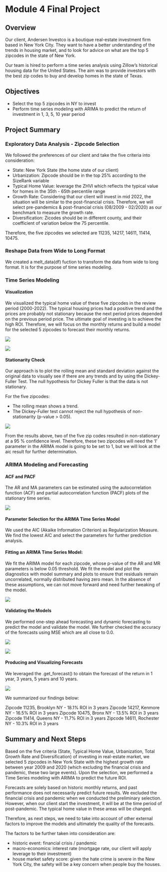 # Module 4 Final Project


## Overview 

Our client, Andersen Investco is a boutique real-estate investment firm based in New York City. They want to have a better understanding of the trends in housing market, and to look for advice on what are the top 5 zipcodes in the state of New York.

Our team is hired to perform a time series analysis using Zillow’s historical housing data for the United States. The aim was to provide investors with the best zip codes to buy and develop homes in the state of Texas.


## Objectives

- Select the top 5 zipcodes in NY to invest
- Perform time series modeling with ARIMA to predict the return of investment in 1, 3, 5, 10 year period


## Project Summary

### Exploratory Data Analysis - Zipcode Selection

We followed the preferences of our client and take the five criteria into consideration: 

* State: New York State (the home state of our client)
* Urbanization: Zipcode should be in the top 25% according to the SizeRank variable
* Typical Home Value: leverage the ZHVI which reflects the typical value for homes in the 35th - 65th percentile range
* Growth Rate: Considering that our client will invest in mid 2022, the situation will be similar to the post-financial crisis. Therefore, we will select pre-pandemics & post-financial crisis (08/2009 - 02/2020) as our benchmark to measure the growth rate.
* Diversification: Zicodes should be in different county, and their coefficient of variation below the 75 percentile.

Therefore, the five zipcodes we selected are 11235, 14217, 14611, 11414, 10475.

### Reshape Data from Wide to Long Format

We created a melt_data(df) fuction to transform the data from wide to long format. It is for the purpose of time series modeling.

### Time Series Modeling

#### Visualization

We visualized the typical home value of these five zipcodes in the review period (2000-2022). The typical housing prices had a positive trend and the prices are probably not stationary because the next period prices depended on the previous period price. The ultimate goal of investing is to achieve the high ROI. Therefore, we will focus on the monthly returns and build a model for the selected 5 zipcodes to forecast their monthly returns.

![](https://github.com/carlearn/dsc-phase-4-project/blob/main/charts/typical_home_value_top_5_ny.png)

![](https://github.com/carlearn/dsc-phase-4-project/blob/main/charts/monthly_return_typical_home_value_11235.png)

#### Stationarity Check

Our approach is to plot the rolling mean and standard deviation against the original data to visually see if there are any trends and by using the Dickey-Fuller Test. The null hypothesis for Dickey Fuller is that the data is not stationary. 

For the five zipcodes: 
* The rolling mean shows a trend. 
* The Dickey-Fuller test cannot reject the null hypothesis of non-stationarity (p-value > 0.05).

![](https://github.com/carlearn/dsc-phase-4-project/blob/main/charts/rolling_mean_std_11235.png)

From the results above, two of the five zip codes resulted in non-stationary at a 95 % confidence level. Therefore, these two zipcodes will need the ‘I’ parameter in the ARIMA model is going to be set to 1, but we will look at the aic result for further determination.

### ARIMA Modeling and Forecasting

#### ACF and PACF

The AR and MA parameters can be estimated using the autocorrelation function (ACF) and partial autocorrelation function (PACF) plots of the stationary time series.

![](https://github.com/carlearn/dsc-phase-4-project/blob/main/charts/acf_pacf_11235.png)

#### Parameter Selection for the ARIMA Time Series Model

We used the AIC (Akaike Information Criterion) as Regularization Measure. We find the lowest AIC and select the parameters for further prediction analysis. 

#### Fitting an ARIMA Time Series Model:

We fit the ARIMA model for each zipcode, whose p-value of the AR and MR parameters is below 0.05 threshold. We fit the model and plot the diagnostics with model summary and plots to ensure that residuals remain uncorrelated, normally distributed having zero mean. In the absence of these assumptions, we can not move forward and need further tweaking of the model.

![](https://github.com/carlearn/dsc-phase-4-project/blob/main/charts/arima_model_fit_11235.png)

#### Validating the Models

We performed one-step ahead forecasting and dynamic forecasting to predict the model and validate the model. We further checked the accuracy of the forecasts using MSE which are all close to 0.0.

![](https://github.com/carlearn/dsc-phase-4-project/blob/main/charts/arima_one_step_ahead_forecast_11235.png)

![](https://github.com/carlearn/dsc-phase-4-project/blob/main/charts/arima_dynamic_forecast_11235.png)

#### Producing and Visualizing Forecasts

We leveraged the .get_forecast() to obtain the forecast of the return in 1 year, 3 years, 5 years and 10 years. 

![](https://github.com/carlearn/dsc-phase-4-project/blob/main/charts/arima_model_forecast_11235.png)

We summarized our findings below:

Zipcode 11235, Brooklyn NY - 18.1% ROI in 3 years
Zipcode 14217, Kenmore NY - 16.5% ROI in 3 years
Zipcode 10475, Bronx NY - 13.5% ROI in 3 years
Zipcode 11414, Queens NY - 11.7% ROI in 3 years
Zipcode 14611, Rochester NY - 10.3% ROI in 3 years

## Summary and Next Steps

Based on the five criteria (State, Typical Home Value, Urbanization, Total Growth Rate and Diversification) of investing in real-estate market, we selected 5 zipcodes in New York State with the highest growth rate between year 2009 and 2020 (which excluding the financial crisis and pandemic, these two large events). Upon the selection, we performed a Time Series modeling with ARIMA to predict the future ROI.

Forecasts are solely based on historic monthly returns, and past performance does not necessarily predict future results. We excluded the financial crisis and pandemic when we conducted the preliminary selection. However, when our client start the investment, it will be at the time period of post-pandemic. The typical home value in these areas will be changed.

Therefore, as next steps, we need to take into account of other external factors to improve the models and ultimately the quality of the forecasts.

The factors to be further taken into consideration are:

* historic event: financial crisis / pandemic
* macro-economics: interest rate (mortgage rate, our client will apply leverage to their investment)
* house market safety score: given the hate crime is severe in the New York City, the safety will be a key concern when people buy the houses.